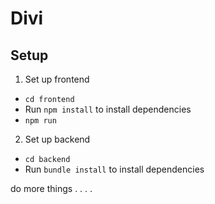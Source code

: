 # Divi



## Setup

1. Set up frontend
  - `cd frontend`
  - Run `npm install` to install dependencies
  - `npm run`

2. Set up backend
  - `cd backend`
  - Run `bundle install` to install dependencies
  
do more things
.
.
.
.


